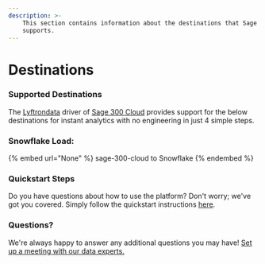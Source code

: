 ```yaml
---
description: >-
    This section contains information about the destinations that Sage 300 Cloud
    supports.
---
```


# Destinations

### Supported Destinations

The [Lyftrondata](https://www.lyftrondata.com/) driver of [Sage 300 Cloud](None) provides support for the below destinations for instant analytics with no engineering in just 4 simple steps.

### Snowflake Load:

{% embed url="None" %}
sage-300-cloud to Snowflake
{% endembed %}

### Quickstart Steps

Do you have questions about how to use the platform? Don't worry; we've got you covered. Simply follow the quickstart instructions [here](README.md).

### Questions? <a href="#questions" id="questions"></a>

We're always happy to answer any additional questions you may have! [Set up a meeting with our data experts.](https://www.lyftrondata.com/book-a-meeting/)
